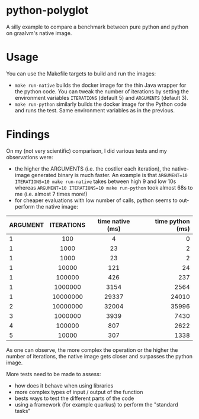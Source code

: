 # python-polyglot
A silly example to compare a benchmark between pure python and python on graalvm's native image.

# Usage
You can use the Makefile targets to build and run the images:
- `make run-native` builds the docker image for the thin Java wrapper for the python code. You can tweak the number of iterations
by setting the environment variables `ITERATIONS` (default 5) and `ARGUMENTS` (default 3).
- `make run-python` similarly builds the docker image for the Python code and runs the test. Same environment variables as
in the previous.
  
# Findings
On my (not very scientific) comparison, I did various tests and my observations were:
- the higher the ARGUMENTS (i.e. the costlier each iteration), the native-image generated binary is much faster.
An example is that `ARGUMENT=10 ITERATIONS=10 make run-native` takes between high 9 and low 10s whereas `ARGUMENT=10 ITERATIONS=10 make run-python`
took almost 68s to me (i.e. almost 7 times more!)
- for cheaper evaluations with low number of calls, python seems to out-perform the native image:

| ARGUMENT | ITERATIONS | time native (ms) | time python (ms) |
| -------- |:----------:|:----------------:|-----------------:|
| 1        | 100        | 4                | 0                |
| 1        | 1000       | 23               | 2                |
| 1        | 1000       | 23               | 2                |
| 1        | 10000      | 121              | 24               |
| 1        | 100000     | 426              | 237              |
| 1        | 1000000    | 3154             | 2564             |
| 1        | 10000000   | 29337            | 24010            |
| 2        | 10000000   | 32004            | 35996            |
| 3        | 1000000    | 3939             | 7430             |
| 4        | 100000     | 807              | 2622             |
| 5        | 10000      | 307              | 1338             |

As one can observe, the more complex the operation or the higher the number of iterations, the native image gets closer
and surpasses the python image.

More tests need to be made to assess:
- how does it behave when using libraries
- more complex types of input / output of the function
- bests ways to test the different parts of the code
- using a framework (for example quarkus) to perform the "standard tasks"

